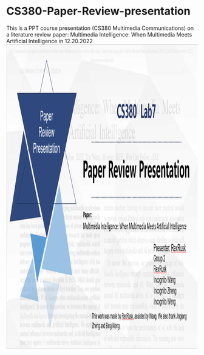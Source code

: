 # CS380-Paper-Review-presentation
This is a PPT course presentation (CS380 Multimedia Communications) on a literature review paper: Multimedia Intelligence: When Multimedia Meets Artificial Intelligence in 12.20.2022
<img src="./Cover.png" width="1600" height="800" >
